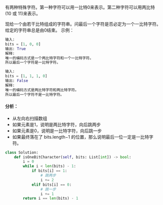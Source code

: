 有两种特殊字符。第一种字符可以用一比特0来表示。第二种字符可以用两比特(10 或 11)来表示。

现给一个由若干比特组成的字符串。问最后一个字符是否必定为一个一比特字符。给定的字符串总是由0结束。
示例：
```python
输入:
bits = [1, 0, 0]
输出: True
解释:
唯一的编码方式是一个两比特字符和一个一比特字符。
所以最后一个字符是一比特字符。

输入:
bits = [1, 1, 1, 0]
输出: False
解释:
唯一的编码方式是两比特字符和两比特字符。
所以最后一个字符不是一比特字符。
```

#### 分析：
* 从左向右扫描数组
* 如果元素是1，说明是两比特字符，向后跳两步
* 如果元素是0，说明是一比特字符，向后跳一步
* 如果最终落在了 bits.length−1 的位置，那么说明最后一位一定是一比特字符。

```python
class Solution:
    def isOneBitCharacter(self, bits: List[int]) -> bool:
        i = 0
        while i < len(bits) - 1:
            if bits[i] == 1:
                # 跳两步
                i += 2
            elif bits[i] == 0:
                # 跳一步
                i += 1
        return i == len(bits) - 1
```
